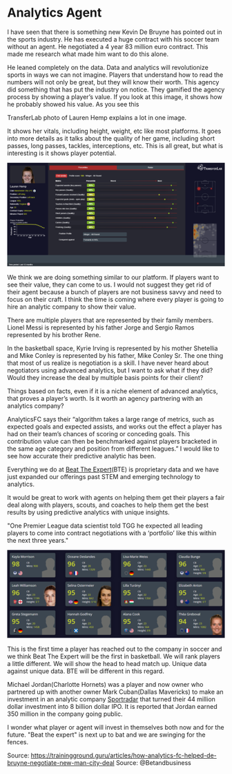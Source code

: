 # Analytics Agent 

I have seen that there is something new Kevin De Bruyne has pointed out in the sports industry. He has executed a huge contract with his soccer team without an agent. He negotiated a 4 year 83 million euro contract. This made me research what made him want to do this alone. 

He leaned completely on the data. Data and analytics will revolutionize sports in ways we can not imagine. Players that understand how to read the numbers will not only be great, but they will know their worth. This agency did something that has put the industry on notice. They gamified the agency process by showing a player’s value. If you look at this image, it shows how he probably showed his value. As you see this 

TransferLab photo of Lauren Hemp explains a lot in one image. 

It shows her vitals, including height, weight, etc like most platforms. It goes into more details as it talks about the quality of her game, including short passes, long passes, tackles, interceptions, etc. This is all great, but what is interesting is it shows player potential. 

![TransferLab: Lauren Hemp ‘Centre-Back All Around’](https://github.com/rashadwest/rashadwest.github.io/blob/master/Lauren%20Hemp.png?raw=true)

We think we are doing something similar to our platform. If players want to see their value, they can come to us. I would not suggest they get rid of their agent because a bunch of players are not business savvy and need to focus on their craft. I think the time is coming where every player is going to hire an analytic company to show their value. 

There are multiple players that are represented by their family members. Lionel Messi is represented by his father Jorge and Sergio Ramos represented by his brother Rene. 

In the basketball space, Kyrie Irving is represented by his mother Shetellia and Mike Conley is represented by his father, Mike Conley Sr. The one thing that most of us realize is negotiation is a skill. I have never heard about negotiators using advanced analytics, but I want to ask what if they did? Would they increase the deal by multiple basis points for their client?

Things based on facts, even if it is a niche element of advanced analytics, that proves a player’s worth. Is it worth an agency partnering with an analytics company? 

AnalyticsFC says their “algorithm takes a large range of metrics, such as expected goals and expected assists, and works out the effect a player has had on their team’s chances of scoring or conceding goals. This contribution value can then be benchmarked against players bracketed in the same age category and position from different leagues.” I would like to see how accurate their predictive analytic has been. 

Everything we do at [Beat The Expert](http://staging.beattheexpert.com/?raw=true)(BTE) is proprietary data and we have just expanded our offerings past STEM and emerging technology to analytics. 

It would be great to work with agents on helping them get their players a fair deal along with players, scouts, and coaches to help them get the best results by using predictive analytics with unique insights.

"One Premier League data scientist told TGG he expected all leading players to come into contract negotiations with a ‘portfolio’ like this within the next three years."

![Rankings: ‘Top Centre-Backs – All Around’ at U23](https://github.com/rashadwest/rashadwest.github.io/blob/master/_posts/Rankings.png?raw=true)

This is the first time a player has reached out to the company in soccer and we think Beat The Expert will be the first in basketball. We will rank players a little different.  We will show the head to head match up.  Unique data against unique data. BTE will be different in this regard.

Michael Jordan(Charlotte Hornets) was a player and now owner who partnered up with another owner Mark Cuban(Dallas Mavericks) to make an investment in an analytic company [Sportradar](https://thesportsrush.com/nba-news-michael-jordan-and-mark-cuban-turned-a-44-million-investment-into-8-billion-how-the-bulls-legend-and-mavs-owner-joined-forces-and-earned-themselves-a-huge-payday/) that turned their 44 million dollar investment into 8 billion dollar IPO.  It is reported that Jordan earned 350 million in the company going public. 

I wonder what player or agent will invest in themselves both now and for the future. "Beat the expert" is next up to bat and we are swinging for the fences.  

Source: https://trainingground.guru/articles/how-analytics-fc-helped-de-bruyne-negotiate-new-man-city-deal
Source: @Betandbusiness


